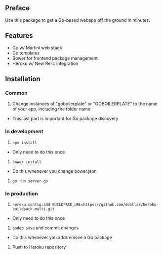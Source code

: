 ## Preface

Use this package to get a Go-based webapp off the ground in minutes.

## Features

* Go w/ Martini web stack
* Go templates
* Bower for frontend package management
* Heroku w/ New Relic integration

## Installation

### Common
1. Change instances of "goboilerplate" or "GOBOILERPLATE" to the name of your app, including the folder name
  * This last part is important for Go package discovery

### In development
1. `npm install`
  * Only need to do this once
1. `bower install`
  * Do this whenever you change bower.json
1. `go run server.go`

### In production
1. `heroku config:add BUILDPACK_URL=https://github.com/ddollar/heroku-buildpack-multi.git`
  * Only need to do this once
1. `godep save` and commit changes
  * Do this whenever you add/remove a Go package
1. Push to Heroku repository
